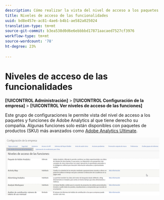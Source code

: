 ```yaml
---
description: Cómo realizar la vista del nivel de acceso a los paquetes y funciones de Adobe Analytics al que su compañía tiene derecho.
title: Niveles de acceso de las funcionalidades
uuid: bd8e457e-ac81-4ae6-b4b1-ae582a025024
translation-type: tm+mt
source-git-commit: b3ea538d0d6e6ebbbbd17871aacaed7527cf3976
workflow-type: tm+mt
source-wordcount: '78'
ht-degree: 23%

---
```



# Niveles de acceso de las funcionalidades

**[!UICONTROL Administración]** > **[!UICONTROL Configuración de la empresa]** > **[!UICONTROL Ver niveles de acceso de las funciones]**

Este grupo de configuraciones le permite vista del nivel de acceso a los paquetes y funciones de Adobe Analytics al que tiene derecho su compañía. Algunas funciones solo están disponibles con paquetes de productos (SKU) más avanzados como [Adobe Analytics Ultimate](https://www.adobe.com/es/data-analytics-cloud/analytics/ultimate.html).

![](assets/feature-access-levels.png)

